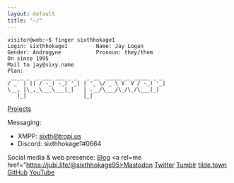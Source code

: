 ```yaml
---
layout: default
title: "~/"
---
```


```
visitor@web:~$ finger sixthhokage1
Login: sixthhokage1   		Name: Jay Logan
Gender: Androgyne       	Pronoun: they/them
On since 1995
Mail to jay@sixy.name
Plan:
 __ _ _  _ ___ ___ _ _   _ __  _____ __ _____ _ _
/ _` | || / -_) -_) '_| | '_ \/ _ \ V  V / -_) '_|
\__, |\_,_\___\___|_|   | .__/\___/\_/\_/\___|_|
   |_|                  |_|

```


[Projects](/projects.html)

Messaging:
<!-- * Matrix: @sixthhokage1:matrix.unionroom.xyz -->
* XMPP: sixth@tropi.us
* Discord: sixthhokage1#0664

Social media & web presence:
[Blog](https://blog.sixy.name)
<a rel=me href="https://jubi.life/@sixthhokage95>Mastodon</a>
[Twitter](https://twitter.com/Sixthhokage95)
[Tumblr](https://sixthhokage1.tumblr.com)
[tilde.town](http://tilde.town/~sixthhokage1)
[GitHub](https://github.com/Sixthhokage1)
[YouTube](https://www.youtube.com/user/Sixthhokage95)
